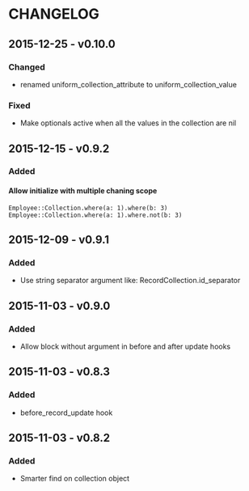 CHANGELOG
=========

2015-12-25 - v0.10.0
--------------------
### Changed
* renamed uniform_collection_attribute to uniform_collection_value

### Fixed
* Make optionals active when all the values in the collection are nil

2015-12-15 - v0.9.2
-------------------

### Added
#### Allow initialize with multiple chaning scope
```
Employee::Collection.where(a: 1).where(b: 3)
Employee::Collection.where(a: 1).where.not(b: 3)
```

2015-12-09 - v0.9.1
-------------------

### Added
* Use string separator argument like: RecordCollection.id\_separator

2015-11-03 - v0.9.0
-------------------

### Added
* Allow block without argument in before and after update hooks

2015-11-03 - v0.8.3
-------------------

### Added
* before\_record\_update hook


2015-11-03 - v0.8.2
-------------------

### Added
* Smarter find on collection object
